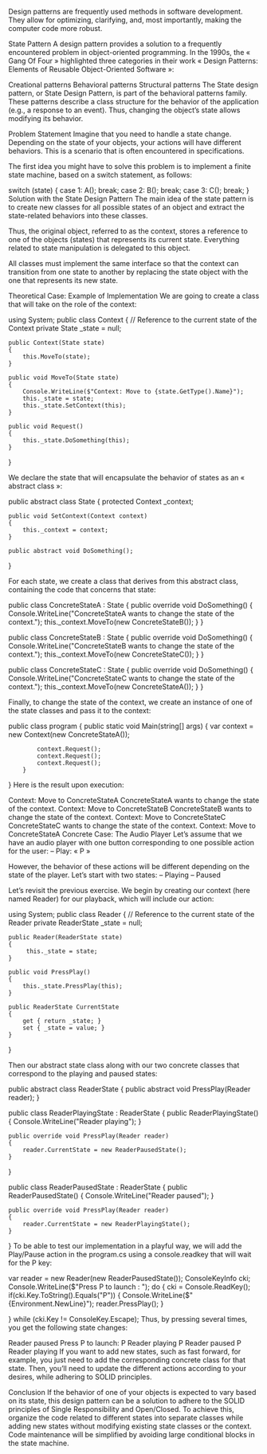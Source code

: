 Design patterns are frequently used methods in software development. They allow for optimizing, clarifying, and, most importantly, making the computer code more robust.

State Pattern
A design pattern provides a solution to a frequently encountered problem in object-oriented programming. In the 1990s, the « Gang Of Four » highlighted three categories in their work « Design Patterns: Elements of Reusable Object-Oriented Software »:

Creational patterns
Behavioral patterns
Structural patterns
The State design pattern, or State Design Pattern, is part of the behavioral patterns family. These patterns describe a class structure for the behavior of the application (e.g., a response to an event). Thus, changing the object’s state allows modifying its behavior.

Problem Statement
Imagine that you need to handle a state change. Depending on the state of your objects, your actions will have different behaviors. This is a scenario that is often encountered in specifications.

The first idea you might have to solve this problem is to implement a finite state machine, based on a switch statement, as follows:

switch (state)
{
    case 1:
        A();
        break;
    case 2:
        B();
        break;
    case 3:
        C();
        break;
}
Solution with the State Design Pattern
The main idea of the state pattern is to create new classes for all possible states of an object and extract the state-related behaviors into these classes.

Thus, the original object, referred to as the context, stores a reference to one of the objects (states) that represents its current state. Everything related to state manipulation is delegated to this object.



All classes must implement the same interface so that the context can transition from one state to another by replacing the state object with the one that represents its new state.

Theoretical Case: Example of Implementation
We are going to create a class that will take on the role of the context:

using System;
public class Context
{
    // Reference to the current state of the Context
    private State _state = null;

    public Context(State state)
    {
        this.MoveTo(state);
    }

    public void MoveTo(State state)
    {
        Console.WriteLine($"Context: Move to {state.GetType().Name}");
        this._state = state;
        this._state.SetContext(this);
    }

    public void Request()
    {
        this._state.DoSomething(this);    
    }
}

We declare the state that will encapsulate the behavior of states as an « abstract class »:

public abstract class State
{
    protected Context _context;

    public void SetContext(Context context)
    {
        this._context = context;
    }

    public abstract void DoSomething(); 
}

For each state, we create a class that derives from this abstract class, containing the code that concerns that state:

public class ConcreteStateA : State
{
    public override void DoSomething()
    {
        Console.WriteLine("ConcreteStateA wants to change the state of the context.");
        this._context.MoveTo(new ConcreteStateB());
    }
}

public class ConcreteStateB : State
{
    public override void DoSomething()
    {
        Console.WriteLine("ConcreteStateB wants to change the state of       the context.");
        this._context.MoveTo(new ConcreteStateC());
    }
}

public class ConcreteStateC : State
{
    public override void DoSomething()
    {
        Console.WriteLine("ConcreteStateC wants to change the state of the context.");
        this._context.MoveTo(new ConcreteStateA());
    } 
}

Finally, to change the state of the context, we create an instance of one of the state classes and pass it to the context:

public class program 
{
        public static void Main(string[] args)
        {
            var context = new Context(new ConcreteStateA());

            context.Request();
            context.Request();
            context.Request();
        }     
}
Here is the result upon execution:

Context: Move to ConcreteStateA
ConcreteStateA wants to change the state of the context.
Context: Move to ConcreteStateB
ConcreteStateB wants to change the state of the context.
Context: Move to ConcreteStateC
ConcreteStateC wants to change the state of the context.
Context: Move to ConcreteStateA
Concrete Case: The Audio Player
Let’s assume that we have an audio player with one button corresponding to one possible action for the user: – Play: « P »

However, the behavior of these actions will be different depending on the state of the player. Let’s start with two states: – Playing – Paused


Let’s revisit the previous exercise. We begin by creating our context (here named Reader) for our playback, which will include our action:

using System;
public class Reader
{
    // Reference to the current state of the Reader
    private ReaderState _state = null;

    public Reader(ReaderState state)
    {
         this._state = state;
    }

    public void PressPlay()
    {
        this._state.PressPlay(this);
    }

    public ReaderState CurrentState
    {
        get { return _state; }
        set { _state = value; }
    } 
}

Then our abstract state class along with our two concrete classes that correspond to the playing and paused states:

public abstract class ReaderState
{
    public abstract void PressPlay(Reader reader);
}

public class ReaderPlayingState : ReaderState
{
    public ReaderPlayingState()
    {
        Console.WriteLine("Reader playing");
    }

    public override void PressPlay(Reader reader)
    {
        reader.CurrentState = new ReaderPausedState();
    }
}

public class ReaderPausedState : ReaderState
{
    public ReaderPausedState()
    {
        Console.WriteLine("Reader paused");
    }

    public override void PressPlay(Reader reader)
    {
        reader.CurrentState = new ReaderPlayingState();     
    } 
}
To be able to test our implementation in a playful way, we will add the Play/Pause action in the program.cs using a console.readkey that will wait for the P key:

  var reader = new Reader(new ReaderPausedState());
  ConsoleKeyInfo cki;
  Console.WriteLine($"Press P to launch : ");
  do
  {
      cki = Console.ReadKey();
      if(cki.Key.ToString().Equals("P"))
      {
          Console.WriteLine($"{Environment.NewLine}");
          reader.PressPlay();
      }

  } while (cki.Key != ConsoleKey.Escape);
Thus, by pressing several times, you get the following state changes:

Reader paused
Press P to launch:
P
Reader playing
P
Reader paused
P
Reader playing
If you want to add new states, such as fast forward, for example, you just need to add the corresponding concrete class for that state. Then, you’ll need to update the different actions according to your desires, while adhering to SOLID principles.

Conclusion
If the behavior of one of your objects is expected to vary based on its state, this design pattern can be a solution to adhere to the SOLID principles of Single Responsibility and Open/Closed. To achieve this, organize the code related to different states into separate classes while adding new states without modifying existing state classes or the context. Code maintenance will be simplified by avoiding large conditional blocks in the state machine.
